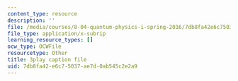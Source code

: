 ```yaml
---
content_type: resource
description: ''
file: /media/courses/8-04-quantum-physics-i-spring-2016/7db8fa42e6c75037ae7d0ab545c2e2a9_J2ltXyByPJA.vtt
file_type: application/x-subrip
learning_resource_types: []
ocw_type: OCWFile
resourcetype: Other
title: 3play caption file
uid: 7db8fa42-e6c7-5037-ae7d-0ab545c2e2a9
---
```

